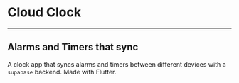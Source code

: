 # Cloud Clock
---
Alarms and Timers that sync
---

A clock app that syncs alarms and timers between different devices with a `supabase` backend.
Made with Flutter.
